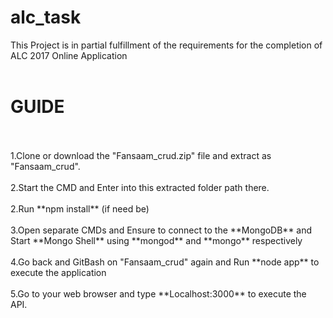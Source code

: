 # alc_task
This Project is in partial fulfillment of the requirements for the completion of ALC 2017 Online Application<br><br>

<h1><strong>GUIDE</strong></h1><br><br>
1.Clone or download the "Fansaam_crud.zip" file and extract as "Fansaam_crud".<br><br>
2.Start the CMD and Enter into this extracted folder path there.<br><br>
2.Run **npm install** (if need be)<br><br>
3.Open separate CMDs and Ensure to connect to the **MongoDB** and Start **Mongo Shell** using **mongod** and **mongo** respectively<br><br> 
4.Go back and GitBash on "Fansaam_crud" again and Run **node app** to execute the application<br><br>
5.Go to your web browser and type **Localhost:3000** to execute the API.

